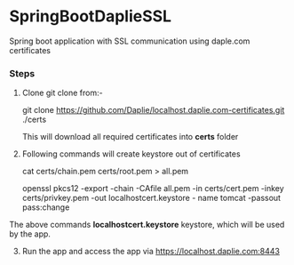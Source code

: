 # SpringBootDaplieSSL
Spring boot application with SSL communication using daple.com certificates

### Steps

1. Clone git clone from:- 

   git clone https://github.com/Daplie/localhost.daplie.com-certificates.git ./certs

   This will download all required certificates into <b>certs</b> folder
   
2. Following commands will create keystore out of certificates

   cat certs/chain.pem certs/root.pem > all.pem 

    openssl pkcs12 -export -chain -CAfile all.pem -in certs/cert.pem -inkey certs/privkey.pem -out localhostcert.keystore  -   name tomcat -passout pass:change
    
  The above commands <b>localhostcert.keystore</b> keystore, which will be used by the app.
  
3. Run the app and access the app via https://localhost.daplie.com:8443


